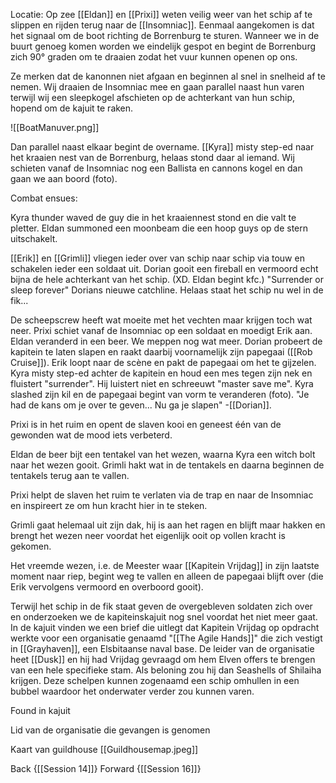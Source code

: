 Locatie: Op zee
[[Eldan]] en [[Prixi]] weten veilig weer van het schip af te slippen en rijden terug naar de [[Insomniac]]. Eenmaal aangekomen is dat het signaal om de boot richting de Borrenburg te sturen. Wanneer we in de buurt genoeg komen worden we eindelijk gespot en begint de Borrenburg zich 90° graden om te draaien zodat het vuur kunnen openen op ons.

Ze merken dat de kanonnen niet afgaan en beginnen al snel in snelheid af te nemen. Wij draaien de Insomniac mee en gaan parallel naast hun varen terwijl wij een sleepkogel afschieten op de achterkant van hun schip, hopend om de kajuit te raken.

![[BoatManuver.png]]

Dan parallel naast elkaar begint de overname. [[Kyra]] misty step-ed naar het kraaien nest van de Borrenburg, helaas stond daar al iemand. Wij schieten vanaf de Insomniac nog een Ballista en cannons kogel en dan gaan we aan boord (foto).

Combat ensues:

Kyra thunder waved de guy die in het kraaiennest stond en die valt te pletter. Eldan summoned een moonbeam die een hoop guys op de stern uitschakelt.

[[Erik]] en [[Grimli]] vliegen ieder over van schip naar schip via touw en schakelen ieder een soldaat uit. Dorian gooit een fireball en vermoord echt bijna de hele achterkant van het schip. (XD. Eldan begint kfc.) "Surrender or sleep forever" Dorians nieuwe catchline. Helaas staat het schip nu wel in de fik...

De scheepscrew heeft wat moeite met het vechten maar krijgen toch wat neer. Prixi schiet vanaf de Insomniac op een soldaat en moedigt Erik aan. Eldan veranderd in een beer. We meppen nog wat meer. Dorian probeert de kapitein te laten slapen en raakt daarbij voornamelijk zijn papegaai ([[Rob Cruise]]). Erik loopt naar de scène en pakt de papegaai om het te gijzelen. Kyra misty step-ed achter de kapitein en houd een mes tegen zijn nek en fluistert "surrender". Hij luistert niet en schreeuwt "master save me". Kyra slashed zijn kil en de papegaai begint van vorm te veranderen (foto). "Je had de kans om je over te geven... Nu ga je slapen" -[[Dorian]].

Prixi is in het ruim en opent de slaven kooi en geneest één van de gewonden wat de mood iets verbeterd.

Eldan de beer bijt een tentakel van het wezen, waarna Kyra een witch bolt naar het wezen gooit. Grimli hakt wat in de tentakels en daarna beginnen de tentakels terug aan te vallen.

Prixi helpt de slaven het ruim te verlaten via de trap en naar de Insomniac en inspireert ze om hun kracht hier in te steken.

Grimli gaat helemaal uit zijn dak, hij is aan het ragen en blijft maar hakken en brengt het wezen neer voordat het eigenlijk ooit op vollen kracht is gekomen.

Het vreemde wezen, i.e. de Meester waar [[Kapitein Vrijdag]] in zijn laatste moment naar riep, begint weg te vallen en alleen de papegaai blijft over (die Erik vervolgens vermoord en overboord gooit).

Terwijl het schip in de fik staat geven de overgebleven soldaten zich over en onderzoeken we de kapiteinskajuit nog snel voordat het niet meer gaat. In de kajuit vinden we een brief die uitlegt dat Kapitein Vrijdag op opdracht werkte voor een organisatie genaamd "[[The Agile Hands]]" die zich vestigt in [[Grayhaven]], een Elsbitaanse naval base. De leider van de organisatie heet [[Dusk]] en hij had Vrijdag gevraagd om hem Elven offers te brengen van een hele specifieke stam. Als beloning zou hij dan Seashells of Shilaiha krijgen. Deze schelpen kunnen zogenaamd een schip omhullen in een bubbel waardoor het onderwater verder zou kunnen varen.

  

Found in kajuit

Lid van de organisatie die gevangen is genomen

Kaart van guildhouse
[[Guildhousemap.jpeg]]

Back {[[Session 14]]}
Forward {[[Session 16]]}